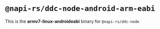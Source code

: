 # `@napi-rs/ddc-node-android-arm-eabi`

This is the **armv7-linux-androideabi** binary for `@napi-rs/ddc-node`
